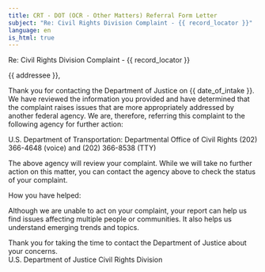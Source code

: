 ```yaml
---
title: CRT - DOT (OCR - Other Matters) Referral Form Letter
subject: "Re: Civil Rights Division Complaint - {{ record_locator }}"
language: en
is_html: true
---
```

Re: Civil Rights Division Complaint - {{ record_locator }}

{{ addressee }},

Thank you for contacting the Department of Justice on {{ date_of_intake }}.  We have reviewed the information you provided and have determined that the complaint raises issues that are more appropriately addressed by another federal agency.  We are, therefore, referring this complaint to the following agency for further action:

U.S. Department of Transportation: Departmental Office of Civil Rights
(202) 366-4648 (voice) and (202) 366-8538 (TTY)

The above agency will review your complaint.  While we will take no further action on this matter, you can contact the agency above to check the status of your complaint.

How you have helped:

Although we are unable to act on your complaint, your report can help us find issues affecting multiple people or communities.  It also helps us understand emerging trends and topics.

Thank you for taking the time to contact the Department of Justice about your concerns.
<br/>
U.S. Department of Justice
Civil Rights Division

